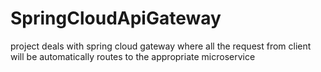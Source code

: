# SpringCloudApiGateway
project deals with spring cloud gateway where all the request from client will be automatically routes to the appropriate microservice

